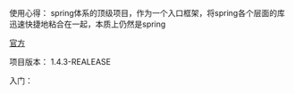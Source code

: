 使用心得：
   spring体系的顶级项目，作为一个入口框架，将spring各个层面的库迅速快捷地粘合在一起，本质上仍然是spring

[官方](http://spring.io/projects/spring-boot)

项目版本： 1.4.3-REALEASE

入门：
   